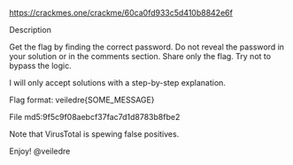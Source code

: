 https://crackmes.one/crackme/60ca0fd933c5d410b8842e6f

Description

Get the flag by finding the correct password. Do not reveal the password in your solution or in the comments section. Share only the flag. Try not to bypass the logic.

I will only accept solutions with a step-by-step explanation.


Flag format: veiledre{SOME_MESSAGE}

File md5:9f5c9f08aebcf37fac7d1d8783b8fbe2

Note that VirusTotal is spewing false positives.


Enjoy!
@veiledre

